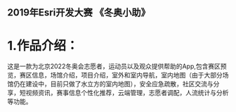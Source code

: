 ## 2019年Esri开发大赛 《冬奥小助》
# 1.作品介绍：
这是一款为北京2022冬奥会志愿者，运动员以及观众提供帮助的App,包含赛区预览，赛区信息，场馆介绍，项目介绍，室外和室内导航，室内地图（由于大部分场馆仍在建设中，目前只做了水立方的室内地图），安全应急疏散，社区交流与分享，短视频资讯，赛事信息个性化推荐，云端管理，志愿者调配，人流统计与分析等功能。

